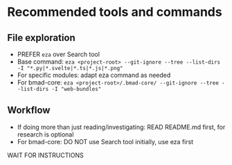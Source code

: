 # Recommended tools and commands

## File exploration
- PREFER `eza` over Search tool
- Base command: `eza <project-root> --git-ignore --tree --list-dirs -I "*.py|*.svelte|*.ts|*.js|*.png"`
- For specific modules: adapt eza command as needed
- For bmad-core: `eza <project-root>/.bmad-core/ --git-ignore --tree --list-dirs -I "web-bundles"`

## Workflow
- If doing more than just reading/investigating: READ README.md first, for research is optional
- For bmad-core: DO NOT use Search tool initially, use eza first

WAIT FOR INSTRUCTIONS
